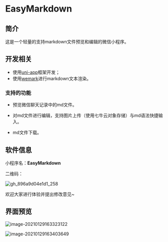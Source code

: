 # EasyMarkdown

## 简介

这是一个轻量的支持markdown文件预览和编辑的微信小程序。

## 开发相关

- 使用[uni-app](https://uniapp.dcloud.io/)框架开发；
- 使用[wemark](https://github.com/TooBug/wemark)进行markdown文本渲染。

### 支持的功能

- 预览微信聊天记录中的md文件。

- 对md文件进行编辑，支持图片上传（使用七牛云对象存储）与md语法快捷输入。

- md文件下载。

## 软件信息
小程序名：**EasyMarkdown** 

二维码：

  ![gh_896a9d04e1d1_258](https://i.loli.net/2021/01/29/a3Hvf95wz2K8ZRu.jpg) 

  欢迎大家进行体验并提出修改意见~

  ##  界面预览
  ![image-20210129163323122](https://i.loli.net/2021/01/29/kuGmNBAQe3aJ95s.png)



  ![image-20210129163403649](https://i.loli.net/2021/01/29/Zq5vb2zJy8dSBUA.png)